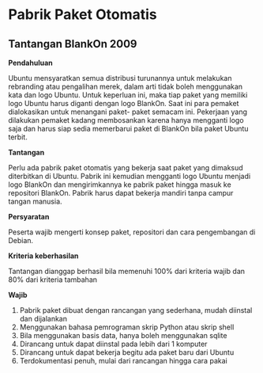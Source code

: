# Pabrik Paket Otomatis
## Tantangan BlankOn 2009

**Pendahuluan**

Ubuntu mensyaratkan semua distribusi turunannya untuk melakukan rebranding atau
pengalihan merek, dalam arti tidak boleh menggunakan kata dan logo Ubuntu.
Untuk keperluan ini, maka tiap paket yang memiliki logo Ubuntu harus diganti
dengan logo BlankOn. Saat ini para pemaket dialokasikan untuk menangani paket-
paket semacam ini. Pekerjaan yang dilakukan pemaket kadang membosankan karena
hanya mengganti logo saja dan harus siap sedia memerbarui paket di BlankOn bila
paket Ubuntu terbit.


**Tantangan**

Perlu ada pabrik paket otomatis yang bekerja saat paket yang dimaksud
diterbitkan di Ubuntu. Pabrik ini kemudian mengganti logo Ubuntu menjadi logo
BlankOn dan mengirimkannya ke pabrik paket hingga masuk ke repositori BlankOn.
Pabrik harus dapat bekerja mandiri tanpa campur tangan manusia.


**Persyaratan**

Peserta wajib mengerti konsep paket, repositori dan cara pengembangan di
Debian.


**Kriteria keberhasilan**

Tantangan dianggap berhasil bila memenuhi 100% dari kriteria wajib dan 80% dari
kriteria tambahan


**Wajib**

   1. Pabrik paket dibuat dengan rancangan yang sederhana, mudah diinstal dan
      dijalankan
   2. Menggunakan bahasa pemrograman skrip Python atau skrip shell
   3. Bila menggunakan basis data, hanya boleh menggunakan sqlite
   4. Dirancang untuk dapat diinstal pada lebih dari 1 komputer
   5. Dirancang untuk dapat bekerja begitu ada paket baru dari Ubuntu
   6. Terdokumentasi penuh, mulai dari rancangan hingga cara pakai



